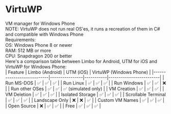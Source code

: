 # VirtuWP
VM manager for Windows Phone <br>
NOTE: VirtuWP does not run real OS'es, it runs a recreation of them in C# and compatible with Windows Phone <br>
Requirements: <br>
OS: Windows Phone 8 or newer <br>
RAM: 512 MB or more <br>
CPU: Snapdragon 200 or better <br>
Here's a comparison table between Limbo for Android, UTM for iOS and VirtuWP for Windows Phone: <br>
| Feature                  | Limbo (Android) | UTM (iOS) | VirtuWP (Windows Phone) |
|---------------------------|----------------|-----------|-------------------------|
| Run MS-DOS                | ✅             | ✅        | ✅                      |
| Run Linux                 | ✅             | ✅        | ✅                      |
| Run Windows               | ✅             | ✅        | ❌                      |
| Run other OSes            | ✅             | ✅        | ✅ (simulated only)     |
| VM Creation               | ✅             | ✅        | ✅                      |
| VM Deletion               | ✅             | ✅        | ✅                      |
| Isolated Storage          | ✅             | ✅        | ✅                      |
| Scrollable Terminal       | ✅             | ✅        | ✅                      |
| Landscape Only            | ❌             | ❌        | ✅                      |
| Custom VM Names           | ✅             | ✅        | ✅                      |
| Open Source               | ❌             | ✅        | ✅                      |
| Free                      | ✅             | ✅        | ✅                      |
